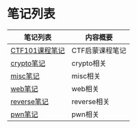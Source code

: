 # 笔记列表

<table>
<thead>
    <tr>
        <th>笔记列表</th>
        <th>内容概要</th>
    </tr>
</thead>
<tbody>
    <tr>
        <td><a href="crypto/">CTF101课程笔记</a></td>
        <td>CTF启蒙课程笔记</td> 
    </tr>
    <tr>
        <td><a href="crypto/">crypto笔记</a></td>
        <td>crypto相关</td> 
    </tr>
    <tr>
        <td><a href="font/">misc笔记</a></td>
        <td>misc相关</td>
    </tr>
    <tr>
        <td><a href="photo/">web笔记</a></td>
        <td>web相关</td>
    </tr>
    <tr>
        <td><a href="etc/">reverse笔记</a></td>
        <td>reverse相关</td>
    </tr>
    <tr>
        <td><a href="etc/">pwn笔记</a></td>
        <td>pwn相关</td>
    </tr>
</tbody>
</table>